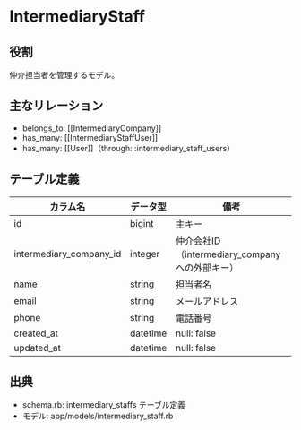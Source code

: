 # IntermediaryStaff

## 役割
仲介担当者を管理するモデル。

## 主なリレーション
- belongs_to: [[IntermediaryCompany]]
- has_many: [[IntermediaryStaffUser]]
- has_many: [[User]]（through: :intermediary_staff_users）

## テーブル定義

| カラム名 | データ型 | 備考 |
|---|---|---|
| id | bigint | 主キー |
| intermediary_company_id | integer | 仲介会社ID（intermediary_companyへの外部キー） |
| name | string | 担当者名 |
| email | string | メールアドレス |
| phone | string | 電話番号 |
| created_at | datetime | null: false |
| updated_at | datetime | null: false |

## 出典
- schema.rb: intermediary_staffs テーブル定義
- モデル: app/models/intermediary_staff.rb 